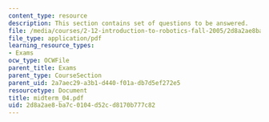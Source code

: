 ```yaml
---
content_type: resource
description: This section contains set of questions to be answered.
file: /media/courses/2-12-introduction-to-robotics-fall-2005/2d8a2ae8ba7c0104d52cd8170b777c82_midterm_04.pdf
file_type: application/pdf
learning_resource_types:
- Exams
ocw_type: OCWFile
parent_title: Exams
parent_type: CourseSection
parent_uid: 2a7aec29-a3b1-d440-f01a-db7d5ef272e5
resourcetype: Document
title: midterm_04.pdf
uid: 2d8a2ae8-ba7c-0104-d52c-d8170b777c82
---
```

